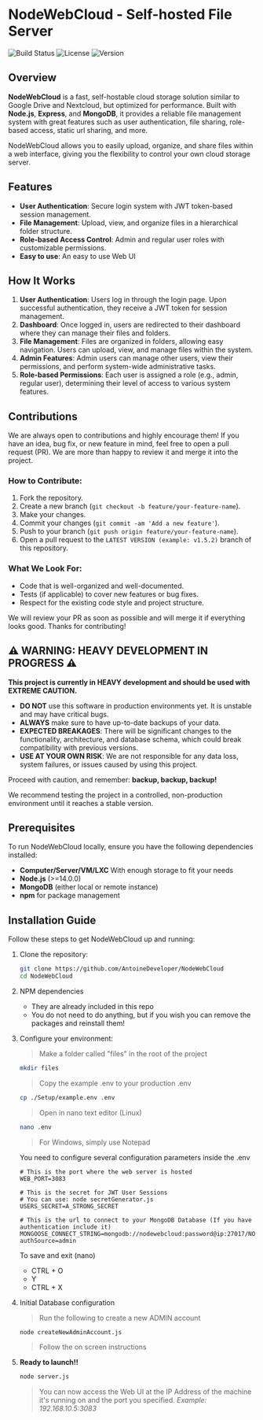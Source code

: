 # NodeWebCloud - Self-hosted File Server

![Build Status](https://img.shields.io/badge/build-passing-brightgreen)
![License](https://img.shields.io/badge/license-AntoineDeveloper-blue)
![Version](https://img.shields.io/badge/version-1.0.0--ALPHA1-blue)

## Overview

**NodeWebCloud** is a fast, self-hostable cloud storage solution similar to Google Drive and Nextcloud, but optimized for performance. Built with **Node.js**, **Express**, and **MongoDB**, it provides a reliable file management system with great features such as user authentication, file sharing, role-based access, static url sharing, and more.

NodeWebCloud allows you to easily upload, organize, and share files within a web interface, giving you the flexibility to control your own cloud storage server.

## Features

- **User Authentication**: Secure login system with JWT token-based session management.
- **File Management**: Upload, view, and organize files in a hierarchical folder structure.
- **Role-based Access Control**: Admin and regular user roles with customizable permissions.
- **Easy to use**: An easy to use Web UI

## How It Works

1. **User Authentication**: Users log in through the login page. Upon successful authentication, they receive a JWT token for session management.
2. **Dashboard**: Once logged in, users are redirected to their dashboard where they can manage their files and folders.
3. **File Management**: Files are organized in folders, allowing easy navigation. Users can upload, view, and manage files within the system.
4. **Admin Features**: Admin users can manage other users, view their permissions, and perform system-wide administrative tasks.
5. **Role-based Permissions**: Each user is assigned a role (e.g., admin, regular user), determining their level of access to various system features.

## Contributions

We are always open to contributions and highly encourage them! If you have an idea, bug fix, or new feature in mind, feel free to open a pull request (PR). We are more than happy to review it and merge it into the project.

### How to Contribute:
1. Fork the repository.
2. Create a new branch (`git checkout -b feature/your-feature-name`).
3. Make your changes.
4. Commit your changes (`git commit -am 'Add a new feature'`).
5. Push to your branch (`git push origin feature/your-feature-name`).
6. Open a pull request to the `LATEST VERSION (example: v1.5.2)` branch of this repository.

### What We Look For:
- Code that is well-organized and well-documented.
- Tests (if applicable) to cover new features or bug fixes.
- Respect for the existing code style and project structure.

We will review your PR as soon as possible and will merge it if everything looks good. Thanks for contributing!

## ⚠️ WARNING: HEAVY DEVELOPMENT IN PROGRESS ⚠️

**This project is currently in HEAVY development and should be used with EXTREME CAUTION.**

- **DO NOT** use this software in production environments yet. It is unstable and may have critical bugs.
- **ALWAYS** make sure to have up-to-date backups of your data.
- **EXPECTED BREAKAGES**: There will be significant changes to the functionality, architecture, and database schema, which could break compatibility with previous versions.
- **USE AT YOUR OWN RISK**: We are not responsible for any data loss, system failures, or issues caused by using this project.
  
Proceed with caution, and remember: **backup, backup, backup!**

We recommend testing the project in a controlled, non-production environment until it reaches a stable version.


## Prerequisites

To run NodeWebCloud locally, ensure you have the following dependencies installed:

- **Computer/Server/VM/LXC** With enough storage to fit your needs
- **Node.js** (>=14.0.0)
- **MongoDB** (either local or remote instance)
- **npm** for package management

## Installation Guide

Follow these steps to get NodeWebCloud up and running:

1. Clone the repository:
   ```bash
   git clone https://github.com/AntoineDeveloper/NodeWebCloud
   cd NodeWebCloud
   ```

2. NPM dependencies
    - They are already included in this repo
    - You do not need to do anything, but if you wish you can remove the packages and reinstall them!

3. Configure your environment:
    > Make a folder called "files" in the root of the project
    ```bash
   mkdir files
   ```

    > Copy the example .env to your production .env

   ```bash
   cp ./Setup/example.env .env
   ```

   > Open in nano text editor (Linux)
   ```bash
   nano .env
   ```
   > For Windows, simply use Notepad

   You need to configure several configuration parameters inside the .env
   ```dosini
   # This is the port where the web server is hosted
   WEB_PORT=3083

   # This is the secret for JWT User Sessions
   # You can use: node secretGenerator.js
   USERS_SECRET=A_STRONG_SECRET

   # This is the url to connect to your MongoDB Database (If you have authentication include it)
   MONGOOSE_CONNECT_STRING=mongodb://nodewebcloud:password@ip:27017/NODEWEBCLOUD?authSource=admin
   ```

   To save and exit (nano)
    - CTRL + O
    - Y
    - CTRL + X

4. Initial Database configuration
    > Run the following to create a new ADMIN account
    ```bash
    node createNewAdminAccount.js
    ```
   > Follow the on screen instructions

5. **Ready to launch!!**
    ```bash
    node server.js
    ```

    > You can now access the Web UI at the IP Address of the machine it's running on and the port you specified. *Example: 192.168.10.5:3083*
